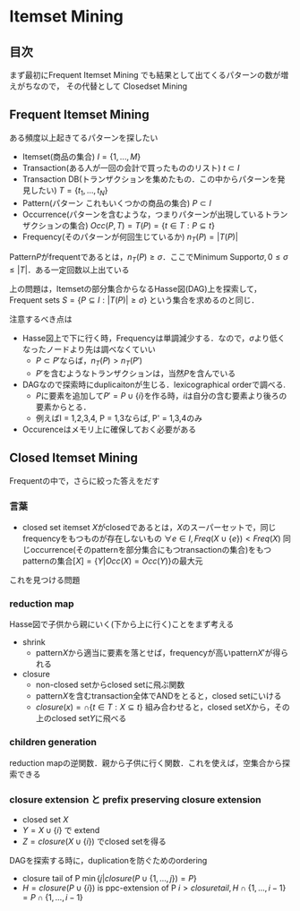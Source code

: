 # Itemset Mining
## 目次
まず最初にFrequent Itemset Mining
でも結果として出てくるパターンの数が増えがちなので，
その代替として Closedset Mining

## Frequent Itemset Mining
ある頻度以上起きてるパターンを探したい

- Itemset(商品の集合) $I = \{ 1, ..., M \}$
- Transaction(ある人が一回の会計で買ったもののリスト) $t \subset I$
- Transaction DB(トランザクションを集めたもの．この中からパターンを発見したい) $T=\{ t_1, ..., t_N\}$
- Pattern(パターン これもいくつかの商品の集合) $P \subset I$
- Occurrence(パターンを含むような，つまりパターンが出現しているトランザクションの集合) $Occ(P, T) = T(P) = \{ t \in T: P \subseteq t \}$
- Frequency(そのパターンが何回生じているか) $n_T(P) = | T(P) |$


Pattern$P$がfrequentであるとは，$n_T(P) \geq \sigma$．ここでMinimum Support$\sigma, 0\leq \sigma \leq |T|$．ある一定回数以上出ている


上の問題は，Itemsetの部分集合からなるHasse図(DAG)上を探索して，Frequent sets $S = \{ P \subseteq I : | T(P) | \geq \sigma \}$ という集合を求めるのと同じ．


注意するべき点は
- Hasse図上で下に行く時，Frequencyは単調減少する．なので，$\sigma$より低くなったノードより先は調べなくていい
    - $P \subset P'$ならば，$n_T(P) > n_T(P')$
    - $P'$を含むようなトランザクションは，当然$P$を含んでいる
- DAGなので探索時にduplicaitonが生じる．lexicographical orderで調べる.
    - $P$に要素を追加して$P' = P \cup \{i\}$を作る時，$i$は自分の含む要素より後ろの要素からとる．
    - 例えばI = 1,2,3,4, P = 1,3ならば, P' = 1,3,4のみ
- Occurenceはメモリ上に確保しておく必要がある


## Closed Itemset Mining
Frequentの中で，さらに絞った答えをだす
### 言葉
- closed set
    itemset $X$がclosedであるとは，$X$のスーパーセットで，同じfrequencyをもつものが存在しないもの
    $\forall e \in I, Freq(X \cup \{e\}) < Freq(X)$
    同じoccurrence(そのpatternを部分集合にもつtransactionの集合)をもつpatternの集合$[X] = \{ Y | Occ(X) = Occ(Y) \}$の最大元

これを見つける問題

### reduction map
Hasse図で子供から親にいく(下から上に行く)ことをまず考える

- shrink
    - pattern$X$から適当に要素を落とせば，frequencyが高いpattern$X'$が得られる
- closure
    - non-closed setからclosed setに飛ぶ関数
    - pattern$X$を含むtransaction全体でANDをとると，closed setにいける
    - $closure(x) = \cap \{ t \in T: X \subseteq t \}$
組み合わせると，closed set$X$から，その上のclosed set$Y$に飛べる

### children generation
reduction mapの逆関数．親から子供に行く関数．これを使えば，空集合から探索できる

### closure extension と prefix preserving closure extension
- closed set $X$
- $Y = X \cup \{i\}$ で extend
- $Z = closure ( X \cup \{i\})$ でclosed setを得る

DAGを探索する時に，duplicationを防ぐためのordering

- closure tail of P
    $\min \{j | closure(P \cup \{1, ..., j\} ) = P \}$
- $H = closure(P\cup \{i\})$ is ppc-extension of P
    $i > closure tail , H\cap \{1, ..., i-1\} = P\cap \{1, ..., i-1\}$



